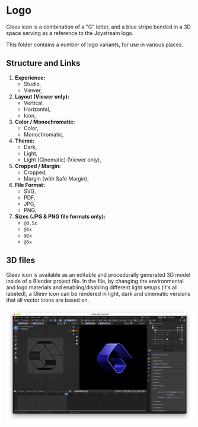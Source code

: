 # Logo

Gleev icon is a combination of a "G" letter, and a blue stripe bended in a 3D space serving as a reference to the Joystream logo.

This folder contains a number of logo variants, for use in various places.

## Structure and Links

1. **Experience:**
    - Studio,
    - Viewer,
2. **Layout (Viewer only):**
    - Vertical,
    - Horizontal,
    - Icon,
3. **Color / Monochromatic:**
    - Color,
    - Monochromatic,
4. **Theme:**
    - Dark,
    - Light,
    - Light (Cinematic) (Viewer only),
5. **Cropped / Margin:**
    - Cropped,
    - Margin (with Safe Margin),
6. **File Format:**
    - SVG,
    - PDF,
    - JPG,
    - PNG,
7. **Sizes (JPG & PNG file formats only):**
    - `@0.5x`
    - `@1x`
    - `@2x`
    - `@5x`

## 3D files

Gleev icon is available as an editable and procedurally generated 3D model inside of a Blender project file. In the file, by changing the environmental and logo materials and enabling/disabling different light setups (it's all labeled), a Gleev icon can be rendered in light, dark and cinematic versions that all vector icons are based on.

![screenshot](3d/screenshot.png)
